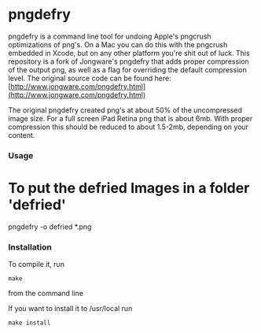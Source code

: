 pngdefry
========

pngdefry is a command line tool for undoing Apple's pngcrush optimizations of png's. On a Mac you can do this with the pngcrush embedded in Xcode, but on any other platform you're shit out of luck. This repository is a fork of Jongware's pngdefry that adds proper compression of the output png, as well as a flag for overriding the default compression level. The original source code can be found here:
[http://www.jongware.com/pngdefry.html](http://www.jongware.com/pngdefry.html)

The original pngdefry created png's at about 50% of the uncompressed image size. For a full screen iPad Retina png that is about 6mb. With proper compression this should be reduced to about 1.5-2mb, depending on your content.

### Usage
# To put the defried Images in a folder 'defried'
pngdefry -o defried *.png

### Installation
To compile it, run 

	make

from the command line

If you want to install it to /usr/local run

	make install

